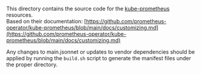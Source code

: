 This directory contains the source code for the [kube-prometheus](https://github.com/prometheus-operator/kube-prometheus) resources.  
Based on their documentation: [https://github.com/prometheus-operator/kube-prometheus/blob/main/docs/customizing.md](https://github.com/prometheus-operator/kube-prometheus/blob/main/docs/customizing.md)

Any changes to main.jsonnet or updates to vendor dependencies should be applied by running the `build.sh` script to generate the manifest files under the proper directory.
